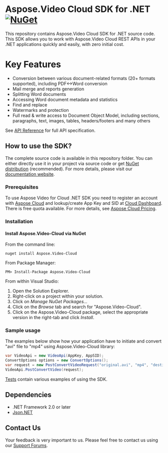 # Aspose.Video Cloud SDK for .NET [![NuGet](https://img.shields.io/nuget/v/Aspose.Video-Cloud.svg)](https://www.nuget.org/packages/Aspose.Video-Cloud/)
This repository contains Aspose.Video Cloud SDK for .NET source code. This SDK allows you to work with Aspose.Video Cloud REST APIs in your .NET applications quickly and easily, with zero initial cost.

# Key Features
* Conversion between various document-related formats (20+ formats supported), including PDF<->Word conversion
* Mail merge and reports generation 
* Splitting Word documents
* Accessing Word document metadata and statistics
* Find and replace
* Watermarks and protection
* Full read & write access to Document Object Model, including sections, paragraphs, text, images, tables, headers/footers and many others

See [API Reference](https://apireference.aspose.cloud/Video/) for full API specification.

## How to use the SDK?
The complete source code is available in this repository folder. You can either directly use it in your project via source code or get [NuGet distribution](https://www.nuget.org/packages/Aspose.Video-Cloud/) (recommended). For more details, please visit our [documentation website](https://docs.aspose.cloud/display/Videocloud/Available+SDKs#AvailableSDKs-.NET).

### Prerequisites

To use Aspose Video for Cloud .NET SDK you need to register an account with [Aspose Cloud](https://www.aspose.cloud/) and lookup/create App Key and SID at [Cloud Dashboard](https://dashboard.aspose.cloud/#/apps). There is free quota available. For more details, see [Aspose Cloud Pricing](https://purchase.aspose.cloud/pricing).

### Installation

#### Install Aspose.Video-Cloud via NuGet

From the command line:

	nuget install Aspose.Video-Cloud

From Package Manager:

	PM> Install-Package Aspose.Video-Cloud

From within Visual Studio:

1. Open the Solution Explorer.
2. Right-click on a project within your solution.
3. Click on *Manage NuGet Packages...*
4. Click on the *Browse* tab and search for "Aspose.Video-Cloud".
5. Click on the Aspose.Video-Cloud package, select the appropriate version in the right-tab and click *Install*.

### Sample usage

The examples below show how your application have to initiate and convert "avi" file to "mp4" using Aspose.Video-Cloud library:
```csharp
var VideoApi = new VideoApi(AppKey, AppSID);
ConvertOptions options = new ConvertOptions();
var request = new PostConvertVideoRequest("original.avi", "mp4", "destination.mp4, options);
VideoApi.PostConvertVideo(request);        

```

[Tests](Aspose.Video.Cloud.Sdk.Tests) contain various examples of using the SDK.

## Dependencies
- .NET Framework 2.0 or later
- [Json.NET](https://www.nuget.org/packages/Newtonsoft.Json/)

## Contact Us
Your feedback is very important to us. Please feel free to contact us using our [Support Forums](https://forum.aspose.cloud/c/Video).